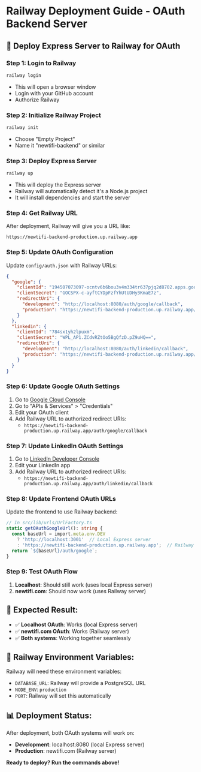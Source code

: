 # Railway Deployment Guide - OAuth Backend Server

## 🚀 **Deploy Express Server to Railway for OAuth**

### **Step 1: Login to Railway**
```bash
railway login
```
- This will open a browser window
- Login with your GitHub account
- Authorize Railway

### **Step 2: Initialize Railway Project**
```bash
railway init
```
- Choose "Empty Project"
- Name it "newtifi-backend" or similar

### **Step 3: Deploy Express Server**
```bash
railway up
```
- This will deploy the Express server
- Railway will automatically detect it's a Node.js project
- It will install dependencies and start the server

### **Step 4: Get Railway URL**
After deployment, Railway will give you a URL like:
```
https://newtifi-backend-production.up.railway.app
```

### **Step 5: Update OAuth Configuration**
Update `config/auth.json` with Railway URLs:

```json
{
  "google": {
    "clientId": "194507073097-ocntv6b6bou3v4m334tr637pjq2d8702.apps.googleusercontent.com",
    "clientSecret": "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",
    "redirectUri": {
      "development": "http://localhost:8080/auth/google/callback",
      "production": "https://newtifi-backend-production.up.railway.app/auth/google/callback"
    }
  },
  "linkedin": {
    "clientId": "784sx1yh2lpuxm",
    "clientSecret": "WPL_AP1.ZCdvRZtOo5BgQfzD.pZ9uHQ==",
    "redirectUri": {
      "development": "http://localhost:8080/auth/linkedin/callback",
      "production": "https://newtifi-backend-production.up.railway.app/auth/linkedin/callback"
    }
  }
}
```

### **Step 6: Update Google OAuth Settings**
1. Go to [Google Cloud Console](https://console.cloud.google.com/)
2. Go to "APIs & Services" > "Credentials"
3. Edit your OAuth client
4. Add Railway URL to authorized redirect URIs:
   - `https://newtifi-backend-production.up.railway.app/auth/google/callback`

### **Step 7: Update LinkedIn OAuth Settings**
1. Go to [LinkedIn Developer Console](https://www.linkedin.com/developers/)
2. Edit your LinkedIn app
3. Add Railway URL to authorized redirect URIs:
   - `https://newtifi-backend-production.up.railway.app/auth/linkedin/callback`

### **Step 8: Update Frontend OAuth URLs**
Update the frontend to use Railway backend:

```typescript
// In src/lib/urls/UrlFactory.ts
static getOAuthGoogleUrl(): string {
  const baseUrl = import.meta.env.DEV 
    ? 'http://localhost:3001'  // Local Express server
    : 'https://newtifi-backend-production.up.railway.app';  // Railway server
  return `${baseUrl}/auth/google`;
}
```

### **Step 9: Test OAuth Flow**
1. **Localhost**: Should still work (uses local Express server)
2. **newtifi.com**: Should now work (uses Railway server)

## 🎯 **Expected Result:**
- ✅ **Localhost OAuth**: Works (local Express server)
- ✅ **newtifi.com OAuth**: Works (Railway server)
- ✅ **Both systems**: Working together seamlessly

## 🔧 **Railway Environment Variables:**
Railway will need these environment variables:
- `DATABASE_URL`: Railway will provide a PostgreSQL URL
- `NODE_ENV`: `production`
- `PORT`: Railway will set this automatically

## 📊 **Deployment Status:**
After deployment, both OAuth systems will work on:
- **Development**: localhost:8080 (local Express server)
- **Production**: newtifi.com (Railway server)

**Ready to deploy? Run the commands above!**
